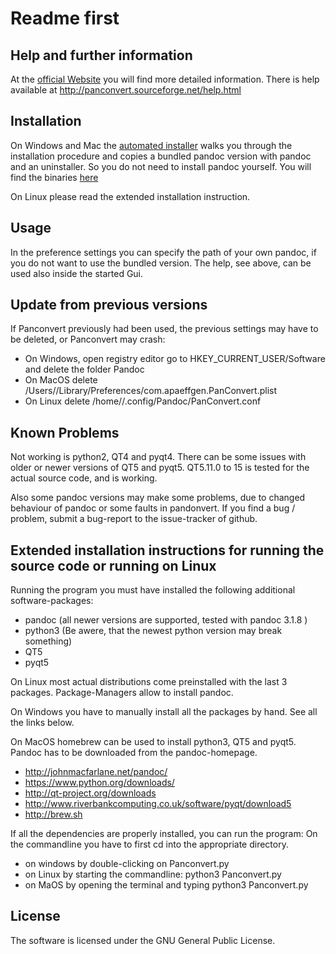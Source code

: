 # Readme first
## Help and further information
At the [official Website](https://panconvert.sourceforge.net) you will find more detailed information.
There is help available at http://panconvert.sourceforge.net/help.html

## Installation
On Windows and Mac the [automated installer](https://sourceforge.net/projects/panconvert/) walks you through the installation procedure 
and copies a bundled pandoc version with pandoc and an uninstaller. So you do not need to install pandoc yourself.
You will find the binaries [here](https://sourceforge.net/projects/panconvert/)

On Linux please read the extended installation instruction.

## Usage
In the preference settings you can specify the path of your own pandoc, if you do not want to use the bundled version.
The help, see above, can be used also inside the started Gui.

## Update from previous versions
If Panconvert previously had been used, the previous settings may have to be deleted, or Panconvert may crash:

- On Windows, open registry editor go to HKEY_CURRENT_USER/Software and delete the folder Pandoc
- On MacOS delete /Users/<USERNAME>/Library/Preferences/com.apaeffgen.PanConvert.plist
- On Linux delete /home/<USERNAME>/.config/Pandoc/PanConvert.conf

## Known Problems
Not working is python2, QT4 and pyqt4. There can be some issues with older or newer versions of QT5 and pyqt5. QT5.11.0 to
15 is tested for the actual source code, and is working. 

Also some pandoc versions may make some problems, due to changed behaviour of pandoc or some faults in pandonvert.
If you find a bug / problem, submit a bug-report to the issue-tracker of github.

## Extended installation instructions for running the source code or running on Linux

Running the program you must have installed the following additional software-packages:

- pandoc (all newer versions are supported, tested with pandoc 3.1.8 )
- python3 (Be awere, that the newest python version may break something)
- QT5
- pyqt5

On Linux most actual distributions come preinstalled with the last 3 packages. Package-Managers allow to install pandoc.

On Windows you have to manually install all the packages by hand. See all the links below.

On MacOS homebrew can be used to install python3, QT5 and pyqt5. Pandoc has to be downloaded from the pandoc-homepage.

- http://johnmacfarlane.net/pandoc/
- https://www.python.org/downloads/
- http://qt-project.org/downloads
- http://www.riverbankcomputing.co.uk/software/pyqt/download5
- http://brew.sh

If all the dependencies are properly installed, you can run the program:
On the commandline you have to first cd into the appropriate directory.

- on windows by double-clicking on Panconvert.py
- on Linux by starting the commandline: python3 Panconvert.py
- on MaOS by opening the terminal and typing python3 Panconvert.py

## License

The software is licensed under the GNU General Public License.